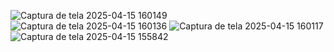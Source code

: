 ![Captura de tela 2025-04-15 160149](https://github.com/user-attachments/assets/7ac7292d-6dab-4ea9-83bb-b17e9573ef4a)
![Captura de tela 2025-04-15 160136](https://github.com/user-attachments/assets/f7236580-678c-4aed-a0e2-2000e9f76cee)
![Captura de tela 2025-04-15 160117](https://github.com/user-attachments/assets/17a1d8d8-9d78-48ea-95c0-20efde6fcad5)
![Captura de tela 2025-04-15 155842](https://github.com/user-attachments/assets/cb798779-06e9-497d-9f33-d64db2e3a6f1)


